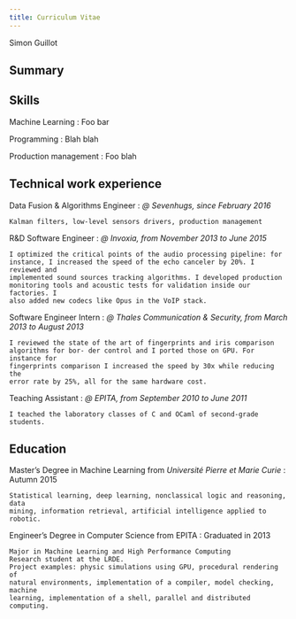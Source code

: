 ```yaml
---
title: Curriculum Vitae
---
```


Simon Guillot

## Summary

## Skills

Machine Learning
: Foo bar

Programming
: Blah blah

Production management
: Foo blah

## Technical work experience

Data Fusion & Algorithms Engineer
:   *@ Sevenhugs, since February 2016*

    Kalman filters, low-level sensors drivers, production management

R&D Software Engineer
:   *@ Invoxia, from November 2013 to June 2015*

    I optimized the critical points of the audio processing pipeline: for 
    instance, I increased the speed of the echo canceler by 20%. I reviewed and 
    implemented sound sources tracking algorithms. I developed production 
    monitoring tools and acoustic tests for validation inside our factories. I 
    also added new codecs like Opus in the VoIP stack.

Software Engineer Intern
:   *@ Thales Communication & Security, from March 2013 to August 2013*

    I reviewed the state of the art of fingerprints and iris comparison 
    algorithms for bor- der control and I ported those on GPU. For instance for 
    fingerprints comparison I increased the speed by 30x while reducing the 
    error rate by 25%, all for the same hardware cost.

Teaching Assistant
:   *@ EPITA, from September 2010 to June 2011*

    I teached the laboratory classes of C and OCaml of second-grade students.

## Education

Master’s Degree in Machine Learning from *Université Pierre et Marie Curie*
:   Autumn 2015

    Statistical learning, deep learning, nonclassical logic and reasoning, data 
    mining, information retrieval, artificial intelligence applied to robotic.

Engineer’s Degree in Computer Science from EPITA
:   Graduated in 2013

    Major in Machine Learning and High Performance Computing
    Research student at the LRDE.
    Project examples: physic simulations using GPU, procedural rendering of 
    natural environments, implementation of a compiler, model checking, machine 
    learning, implementation of a shell, parallel and distributed computing.
